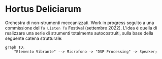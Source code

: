 # Hortus Deliciarum

Orchestra di non-strumenti meccanizzati. Work in progress seguìto a una commissione del `To Listen To` Festival (settembre 2022). L'idea è quella di realizzare una serie di strumenti totalmente autocostruiti, sulla base della seguente catena strutturale:

```mermaid
graph TD;
    "Elemento Vibrante" --> Microfono -> "DSP Processing" -> Speaker;
```